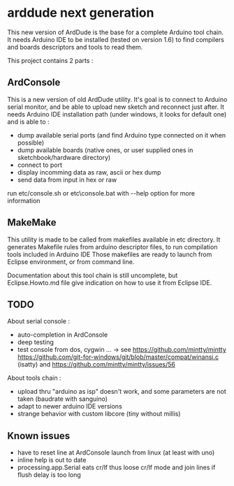 arddude next generation
=======

This new version of ArdDude is the base for a complete Arduino tool chain.
It needs Arduino IDE to be installed (tested on version 1.6) to find compilers and boards descriptors and tools to read them.

This project contains 2 parts :

ArdConsole
-----

This is a new version of old ArdDude utility.
It's goal is to connect to Arduino serial monitor, and be able to upload new sketch and reconnect just after.
It needs Arduino IDE installation path (under windows, it looks for default one) and is able to :
* dump available serial ports (and find Arduino type connected on it when possible)
* dump available boards (native ones, or user supplied ones in sketchbook/hardware directory)
* connect to port
* display incomming data as raw, ascii or hex dump
* send data from input in hex or raw

run etc/console.sh or etc\console.bat with --help option for more information


MakeMake
-----

This utility is made to be called from makefiles available in etc directory.
It generates Makefile rules from arduino descriptor files, to run compilation tools included in Arduino IDE
Those makefiles are ready to launch from Eclipse environment, or from command line.

Documentation about this tool chain is still uncomplete, but Eclipse.Howto.md file give indication on how to use it from Eclipse IDE.

TODO
----
About serial console :

* auto-completion in ArdConsole
* deep testing
* test console from dos, cygwin ... -> see https://github.com/mintty/mintty https://github.com/git-for-windows/git/blob/master/compat/winansi.c (isatty) and https://github.com/mintty/mintty/issues/56

About tools chain :

* upload thru "arduino as isp" doesn't work, and some parameters are not taken
  (baudrate with sanguino)
* adapt to newer arduino IDE versions
* strange behavior with custom libcore (tiny without millis) 
 
Known issues
----
* have to reset line at ArdConsole launch from linux (at least with uno)
* inline help is out to date
* processing.app.Serial eats cr/lf thus loose cr/lf mode and join lines if flush delay is too long 